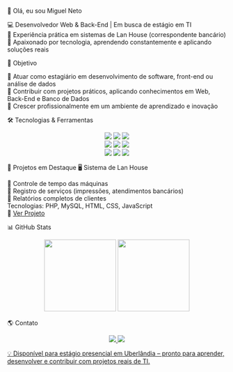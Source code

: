 👋 Olá, eu sou Miguel Neto

💻 Desenvolvedor Web & Back-End | Em busca de estágio em TI <br>
🏦 Experiência prática em sistemas de Lan House (correspondente bancário) <br>
🚀 Apaixonado por tecnologia, aprendendo constantemente e aplicando soluções reais <br>

🎯 Objetivo

🔹 Atuar como estagiário em desenvolvimento de software, front-end ou análise de dados <br>
🔹 Contribuir com projetos práticos, aplicando conhecimentos em Web, Back-End e Banco de Dados <br>
🔹 Crescer profissionalmente em um ambiente de aprendizado e inovação <br>

🛠️ Tecnologias & Ferramentas
<p align="center">
  <img src="https://img.shields.io/badge/HTML5-E34F26?style=for-the-badge&logo=html5&logoColor=white" />
  <img src="https://img.shields.io/badge/CSS3-1572B6?style=for-the-badge&logo=css3&logoColor=white" />
  <img src="https://img.shields.io/badge/JavaScript-F7DF1E?style=for-the-badge&logo=javascript&logoColor=black" />
  <br/>
  <img src="https://img.shields.io/badge/Node.js-339933?style=for-the-badge&logo=node.js&logoColor=white" />
  <img src="https://img.shields.io/badge/PHP-777BB4?style=for-the-badge&logo=php&logoColor=white" />
  <img src="https://img.shields.io/badge/MySQL-4479A1?style=for-the-badge&logo=mysql&logoColor=white" />
  <br/>
  <img src="https://img.shields.io/badge/Python-3776AB?style=for-the-badge&logo=python&logoColor=white" />
  <img src="https://img.shields.io/badge/Java-007396?style=for-the-badge&logo=java&logoColor=white" />
  <img src="https://img.shields.io/badge/C++-00599C?style=for-the-badge&logo=c%2B%2B&logoColor=white" />
</p>
📌 Projetos em Destaque
🖥️ Sistema de Lan House

🔹 Controle de tempo das máquinas <br>
🔹 Registro de serviços (impressões, atendimentos bancários) <br>
🔹 Relatórios completos de clientes <br>
    Tecnologias: PHP, MySQL, HTML, CSS, JavaScript <br> 
🔗 [Ver Projeto](https://github.com/MigueljNeto/nome-do-projeto)

📊 GitHub Stats
<p align="center"> <img src="https://github-readme-stats.vercel.app/api?username=MigueljNeto&show_icons=true&theme=radical" height="165"/> <img src="https://img.shields.io/github/languages/top/MigueljNeto?color=red&label=Top%20Language" height="165"/> </p>
🌎 Contato
<p align="center"> <a href="https://www.linkedin.com/in/migueljneto"> <img src="https://img.shields.io/badge/LinkedIn-0077B5?style=for-the-badge&logo=linkedin&logoColor=white"/> </a> 
<a href="mailto:migueljpcneto@gmail.com"> <img src="https://img.shields.io/badge/E-mail-D14836?style=for-the-badge&logo=gmail&logoColor=white"/> 


💡 Disponível para estágio presencial em Uberlândia – pronto para aprender, desenvolver e contribuir com projetos reais de TI.
